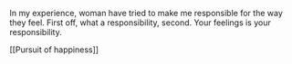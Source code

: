 In my experience, woman have tried to make me responsible for the way they feel. First off, what a responsibility, second. Your feelings is your responsibility.  

[[Pursuit of happiness]]